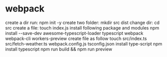# webpack
create a dir
run: npm init -y
create two folder: mkdir src dist
change dir:  cd src
create a file: touch index.js
install following package and modules
npm install --save-dev   awesome-typescript-loader   typescript   webpack   webpack-cli   workers-preview
create file as follow
touch src/index.ts src/fetch-weather.ts webpack.config.js tsconfig.json
install type-script
npm install typescript
npm run build && npm run preview 
